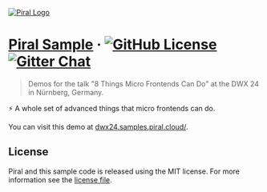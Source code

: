 [![Piral Logo](https://github.com/smapiot/piral/raw/develop/docs/assets/logo.png)](https://piral.io)

# [Piral Sample](https://piral.io) &middot; [![GitHub License](https://img.shields.io/badge/license-MIT-blue.svg)](https://github.com/smapiot/piral/blob/main/LICENSE) [![Gitter Chat](https://badges.gitter.im/gitterHQ/gitter.png)](https://gitter.im/piral-io/community)

> Demos for the talk "8 Things Micro Frontends Can Do" at the DWX 24 in Nürnberg, Germany.

:zap: A whole set of advanced things that micro frontends can do.

You can visit this demo at [dwx24.samples.piral.cloud/](https://dwx24.samples.piral.cloud/).

## License

Piral and this sample code is released using the MIT license. For more information see the [license file](./LICENSE).
